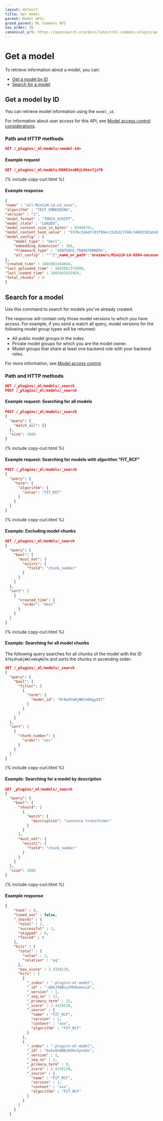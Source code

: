 ```yaml
---
layout: default
title: Get model
parent: Model APIs
grand_parent: ML Commons API
nav_order: 20
canonical_url: https://opensearch.org/docs/latest/ml-commons-plugin/api/model-apis/get-model/
---
```


# Get a model

To retrieve information about a model, you can:

- [Get a model by ID](#get-a-model-by-id)
- [Search for a model](#search-for-a-model)

## Get a model by ID

You can retrieve model information using the `model_id`.

For information about user access for this API, see [Model access control considerations]({{site.url}}{{site.baseurl}}/ml-commons-plugin/api/model-apis/index/#model-access-control-considerations).

### Path and HTTP methods

```json
GET /_plugins/_ml/models/<model-id>
```

#### Example request

```json
GET /_plugins/_ml/models/N8AE1osB0jLkkocYjz7D
```
{% include copy-curl.html %}

#### Example response

```json
{
"name" : "all-MiniLM-L6-v2_onnx",
"algorithm" : "TEXT_EMBEDDING",
"version" : "1",
"model_format" : "TORCH_SCRIPT",
"model_state" : "LOADED",
"model_content_size_in_bytes" : 83408741,
"model_content_hash_value" : "9376c2ebd7c83f99ec2526323786c348d2382e6d86576f750c89ea544d6bbb14",
"model_config" : {
    "model_type" : "bert",
    "embedding_dimension" : 384,
    "framework_type" : "SENTENCE_TRANSFORMERS",
    "all_config" : """{"_name_or_path":"nreimers/MiniLM-L6-H384-uncased","architectures":["BertModel"],"attention_probs_dropout_prob":0.1,"gradient_checkpointing":false,"hidden_act":"gelu","hidden_dropout_prob":0.1,"hidden_size":384,"initializer_range":0.02,"intermediate_size":1536,"layer_norm_eps":1e-12,"max_position_embeddings":512,"model_type":"bert","num_attention_heads":12,"num_hidden_layers":6,"pad_token_id":0,"position_embedding_type":"absolute","transformers_version":"4.8.2","type_vocab_size":2,"use_cache":true,"vocab_size":30522}"""
},
"created_time" : 1665961344044,
"last_uploaded_time" : 1665961373000,
"last_loaded_time" : 1665961815959,
"total_chunks" : 9
}
```

## Search for a model

Use this command to search for models you've already created.

The response will contain only those model versions to which you have access. For example, if you send a match all query, model versions for the following model group types will be returned:

- All public model groups in the index.
- Private model groups for which you are the model owner.
- Model groups that share at least one backend role with your backend roles.

For more information, see [Model access control]({{site.url}}{{site.baseurl}}/ml-commons-plugin/model-access-control/).

### Path and HTTP methods

```json
GET /_plugins/_ml/models/_search
POST /_plugins/_ml/models/_search
```

#### Example request: Searching for all models

```json
POST /_plugins/_ml/models/_search
{
  "query": {
    "match_all": {}
  },
  "size": 1000
}
```
{% include copy-curl.html %}

#### Example request: Searching for models with algorithm "FIT_RCF"

```json
POST /_plugins/_ml/models/_search
{
  "query": {
    "term": {
      "algorithm": {
        "value": "FIT_RCF"
      }
    }
  }
}
```
{% include copy-curl.html %}

#### Example: Excluding model chunks

```json
GET /_plugins/_ml/models/_search
{
  "query": {
    "bool": {
      "must_not": {
        "exists": {
          "field": "chunk_number"
        }
      }
    }
  },
  "sort": [
    {
      "created_time": {
        "order": "desc"
      }
    }
  ]
}
```
{% include copy-curl.html %}

#### Example: Searching for all model chunks

The following query searches for all chunks of the model with the ID `979y9YwBjWKCe6KgNGTm` and sorts the chunks in ascending order:

```json
GET /_plugins/_ml/models/_search
{
  "query": {
    "bool": {
      "filter": [
        {
          "term": {
            "model_id": "9r9w9YwBjWKCe6KgyGST"
          }
        }
      ]
    }
  },
  "sort": [
    {
      "chunk_number": {
        "order": "asc"
      }
    }
  ]
}
```
{% include copy-curl.html %}

#### Example: Searching for a model by description

```json
GET _plugins/_ml/models/_search
{
  "query": {
    "bool": {
      "should": [
        {
          "match": {
            "description": "sentence transformer"
          }
        }
      ],
      "must_not": {
        "exists": {
          "field": "chunk_number"
        }
      }
    }
  },
  "size": 1000
}
```
{% include copy-curl.html %}

#### Example response

```json
{
    "took" : 8,
    "timed_out" : false,
    "_shards" : {
      "total" : 1,
      "successful" : 1,
      "skipped" : 0,
      "failed" : 0
    },
    "hits" : {
      "total" : {
        "value" : 2,
        "relation" : "eq"
      },
      "max_score" : 2.4159138,
      "hits" : [
        {
          "_index" : ".plugins-ml-model",
          "_id" : "-QkKJX8BvytMh9aUeuLD",
          "_version" : 1,
          "_seq_no" : 12,
          "_primary_term" : 15,
          "_score" : 2.4159138,
          "_source" : {
            "name" : "FIT_RCF",
            "version" : 1,
            "content" : "xxx",
            "algorithm" : "FIT_RCF"
          }
        },
        {
          "_index" : ".plugins-ml-model",
          "_id" : "OxkvHn8BNJ65KnIpck8x",
          "_version" : 1,
          "_seq_no" : 2,
          "_primary_term" : 8,
          "_score" : 2.4159138,
          "_source" : {
            "name" : "FIT_RCF",
            "version" : 1,
            "content" : "xxx",
            "algorithm" : "FIT_RCF"
          }
        }
      ]
    }
  }
```
